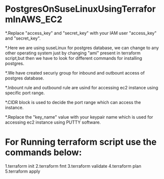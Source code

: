 # PostgresOnSuseLinuxUsingTerraformInAWS_EC2

*.Replace "access_key" and "secret_key" with your IAM user "access_key" and "secret_key".

*.Here we are using suseLinux for postgres database, we can change to any other operating 
  system just by changing "ami" present in terraform script,but then we have to 
  look for different commands for installing postgres.

*.We have created securiy group for inbound and outbount access of postgres database.

*.Inbount rule and outbound rule are usind for accessing ec2 instance using specific port range.

*.CIDR block is used to decide the port range which can access the instance.

*.Replace the "key_name" value with your keypair name which is used for accessing ec2 instance using PUTTY software.

# For Running terraform script use the commands below:
1.terraform init
2.terraform fmt
3.terraform validate
4.terraform plan
5.terraform apply
